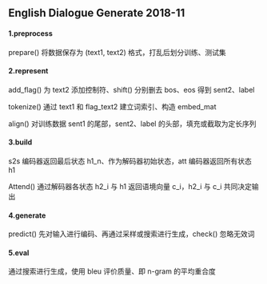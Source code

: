 ## English Dialogue Generate 2018-11

#### 1.preprocess

prepare() 将数据保存为 (text1, text2) 格式，打乱后划分训练、测试集

#### 2.represent

add_flag() 为 text2 添加控制符、shift() 分别删去 bos、eos 得到 sent2、label

tokenize() 通过 text1 和 flag_text2 建立词索引、构造 embed_mat

align() 对训练数据 sent1 的尾部，sent2、label 的头部，填充或截取为定长序列

#### 3.build

s2s 编码器返回最后状态 h1_n、作为解码器初始状态，att 编码器返回所有状态 h1

Attend() 通过解码器各状态 h2_i 与 h1 返回语境向量 c_i，h2_i 与 c_i 共同决定输出

#### 4.generate

predict() 先对输入进行编码、再通过采样或搜索进行生成，check() 忽略无效词

#### 5.eval

通过搜索进行生成，使用 bleu 评价质量、即 n-gram 的平均重合度